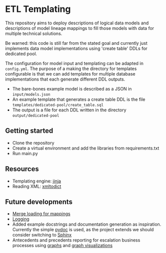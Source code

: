 # ETL Templating

This repository aims to deploy descriptions of logical data models and descriptions of model lineage mappings to fill those models with data for multiple technical solutions.

Be warned: this code is still far from the stated goal and currently just implements data model implementations using 'create table' DDLs for dedicated pool.

The configuration for model input and templating can be adapted in ```config.yml```. The purpose of a making the directory for templates configurable is that we can add templates for multiple database implementations that each generate different DDL outputs.

* The bare-bones example model is described as a JSON in ```input/models.json```
* An example template that generates a create table DDL is the file ```templates/dedicated-pool/create_table.sql```
* The output is a file for each DDL written in the directory ```output/dedicated-pool```

## Getting started

* Clone the repository
* Create a virtual environment and add the libraries from requirements.txt
* Run main.py

## Resources

* Templating engine: [jinja](https://jinja.palletsprojects.com/en/stable/)
* Reading XML: [xmltodict](https://pypi.org/project/xmltodict/)

## Future developments

* [Merge loading for mappings](https://techcommunity.microsoft.com/blog/azuresynapseanalyticsblog/merge-t-sql-for-dedicated-sql-pools-is-now-ga/3634331)
* [Logging](https://docs.python.org/3/howto/logging.html)
* Added example docstrings and documentation generation as inspiration. Currently the simple [pydoc](https://docs.python.org/3/library/pydoc.html) is used, as the project extends we should consider switching to [Sphinx](https://www.sphinx-doc.org/en/master/)
* Antecedents and precedents reporting for escalation business processes using [graphs](https://python.igraph.org/en/latest/tutorial.html) and [graph visualizations](https://networkx.org/)
